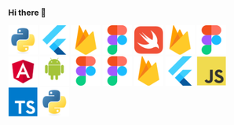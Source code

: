 ### Hi there 👋

<!--
**aknurkappar/aknurkappar** is a ✨ _special_ ✨ repository because its `README.md` (this file) appears on your GitHub profile.

Here are some ideas to get you started:

- 🔭 I’m currently working on ...
- 🌱 I’m currently learning ...
- 👯 I’m looking to collaborate on ...
- 🤔 I’m looking for help with ...
- 💬 Ask me about ...
- 📫 How to reach me: ...
- 😄 Pronouns: ...
- ⚡ Fun fact: ...
-->

<img src="assets/python-original.svg" width="60"/>
<img src="assets/flutterio-icon.svg" width="60"/>
<img src="assets/firebase-icon.svg" width="60"/>
<img src="assets/figma-icon.svg" width="60"/>

<img src="assets/swift-original.svg" width="60"/>
<img src="assets/firebase-icon.svg" width="60"/>
<img src="assets/figma-icon.svg" width="60"/>

<img src="assets/angular.svg" width="60"/>
<img src="assets/android-original-wordmark.svg" width="60"/>
<img src="assets/figma-icon.svg" width="60"/>

<img src="assets/figma-icon.svg" width="60"/>
<img src="assets/firebase-icon.svg" width="60"/>
<img src="assets/flutterio-icon.svg" width="60"/>
<img src="assets/javascript-original.svg" width="60"/>
<img src="assets/typescript-original.svg" width="60"/>
<img src="assets/python-original.svg" width="60"/>